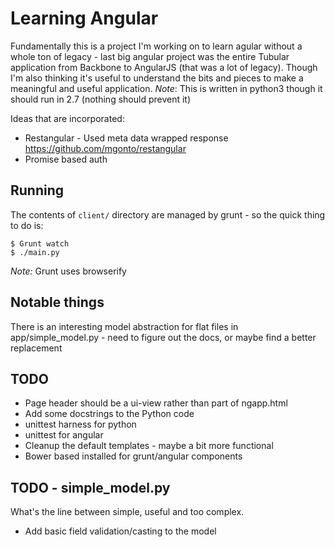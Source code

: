 # Learning Angular

Fundamentally this is a project I'm working on to learn agular
without a whole ton of legacy - last big angular project was the
entire Tubular application from Backbone to AngularJS (that was a
lot of legacy).  Though I'm also thinking it's useful to understand
the bits and pieces to make a meaningful and useful application.
*Note*: This is written in python3 though it should run in 2.7
(nothing should prevent it)

Ideas that are incorporated:

* Restangular - Used meta data wrapped response
    https://github.com/mgonto/restangular
* Promise based auth

## Running

The contents of ``client/`` directory are managed by grunt - so the quick thing to do is:

    $ Grunt watch
    $ ./main.py

*Note:* Grunt uses browserify

## Notable things

There is an interesting model abstraction for flat files in
app/simple_model.py - need to figure out the docs, or maybe find a
better replacement

## TODO

* Page header should be a ui-view rather than part of ngapp.html
* Add some docstrings to the Python code
* unittest harness for python
* unittest for angular
* Cleanup the default templates - maybe a bit more functional
* Bower based installed for grunt/angular components

## TODO - simple_model.py

What's the line between simple, useful and too complex.

* Add basic field validation/casting to the model
